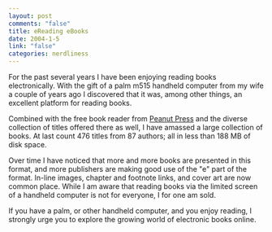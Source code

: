 ```yaml
--- 
layout: post
comments: "false"
title: eReading eBooks
date: 2004-1-5
link: "false"
categories: nerdliness
---
```

For the past several years I have been enjoying reading books electronically. With the gift of a palm m515 handheld computer from my wife a couple of years ago I discovered that it was, among other things, an excellent platform for reading books.

Combined with the free book reader from <a href="http://www.peanutpress.com" title="Peanut Press">Peanut Press</a> and the diverse collection of titles offered there as well, I have amassed a large collection of books. At last count 476 titles from 87 authors; all in less than 188 MB of disk space.

Over time I have noticed that more and more books are presented in this format, and more publishers are making good use of the "e" part of the format. In-line images, chapter and footnote links, and cover art are now common place. While I am aware that reading books via the limited screen of a handheld computer is not for everyone, I for one am sold.

If you have a palm, or other handheld computer, and you enjoy reading, I strongly urge you to explore the growing world of electronic books online.
